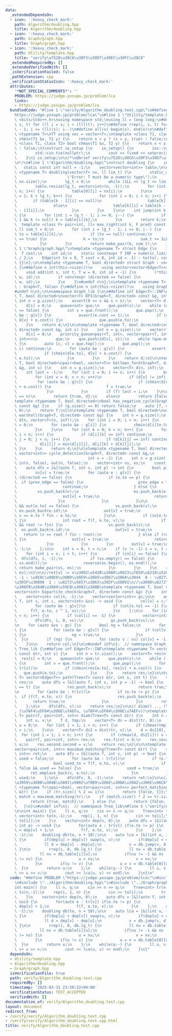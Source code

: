```yaml
---
data:
  _extendedDependsOn:
  - icon: ':heavy_check_mark:'
    path: Algorithm/doubling.hpp
    title: Algorithm/doubling.hpp
  - icon: ':heavy_check_mark:'
    path: Graph/graph.hpp
    title: Graph/graph.hpp
  - icon: ':heavy_check_mark:'
    path: Utility/template.hpp
    title: "verify\u7528\u30C6\u30F3\u30D7\u30EC\u30FC\u30C8"
  _extendedRequiredBy: []
  _extendedVerifiedWith: []
  _isVerificationFailed: false
  _pathExtension: cpp
  _verificationStatusIcon: ':heavy_check_mark:'
  attributes:
    '*NOT_SPECIAL_COMMENTS*': ''
    PROBLEM: https://judge.yosupo.jp/problem/lca
    links:
    - https://judge.yosupo.jp/problem/lca
  bundledCode: "#line 1 \"verify/Algorithm_doubling.test.cpp\"\n#define PROBLEM \"\
    https://judge.yosupo.jp/problem/lca\"\n#line 1 \"Utility/template.hpp\"\n#include\
    \ <bits/stdc++.h>\nusing namespace std;\nusing ll = long long;\n#define rep(i,\
    \ s, t) for (ll i = s; i < (ll)(t); i++)\n#define rrep(i, s, t) for (ll i = (ll)(t)\
    \ - 1; i >= (ll)(s); i--)\n#define all(x) begin(x), end(x)\n\n#define TT template\
    \ <typename T>\nTT using vec = vector<T>;\ntemplate <class T1, class T2> bool\
    \ chmin(T1 &x, T2 y) {\n    return x > y ? (x = y, true) : false;\n}\ntemplate\
    \ <class T1, class T2> bool chmax(T1 &x, T2 y) {\n    return x < y ? (x = y, true)\
    \ : false;\n}\nstruct io_setup {\n    io_setup() {\n        ios::sync_with_stdio(false);\n\
    \        std::cin.tie(nullptr);\n        cout << fixed << setprecision(15);\n\
    \    }\n} io_setup;\n\n/*\n@brief verify\u7528\u30C6\u30F3\u30D7\u30EC\u30FC\u30C8\
    \n*/\n#line 1 \"Algorithm/doubling.hpp\"\nstruct doubling {\n    int lg_t;\n \
    \   static const int null = -1;\n    vector<vector<int>> table;\n\n    template\
    \ <typename T> doubling(vector<T> nx, ll lim_t) {\n        static_assert(std::is_arithmetic<T>::value,\n\
    \                      \"Error: T must be a numeric type\");\n        int n =\
    \ nx.size();\n        lg_t = 0;\n        while (1LL << lg_t <= lim_t) lg_t++;\n\
    \        table.resize(lg_t, vector<int>(n, -1));\n        for (int i = 0; i <\
    \ n; i++) {\n            table[0][i] = nx[i];\n        }\n\n        for (int k\
    \ = 1; k < lg_t; k++) {\n            for (int i = 0; i < n; i++) {\n         \
    \       if (table[k - 1][i] == null)\n                    table[k][i] = null;\n\
    \                else\n                    table[k][i] = table[k - 1][table[k\
    \ - 1][i]];\n            }\n        }\n    }\n\n    int jump(int k, ll t) const\
    \ {\n        for (int i = lg_t - 1; i >= 0; i--) {\n            if ((t >> i) &\
    \ 1 && k != null) k = table[i][k];\n        }\n        return k;\n    }\n\n  \
    \  template <class F> pair<int, ll> max_right(int k, F pred) const {\n       \
    \ ll sum_t = 0;\n        for (int i = lg_t - 1; i >= 0; i--) {\n            int\
    \ to = table[i][k];\n            if (to == null) continue;\n            if (pred(to)\
    \ == true) {\n                k = to;\n                sum_t += 1LL << i;\n  \
    \          }\n        }\n        return make_pair(k, sum_t);\n    }\n};\n#line\
    \ 1 \"Graph/graph.hpp\"\ntemplate <typename T> struct Edge {\n    int to;\n  \
    \  T cost;\n    int id;\n    static constexpr T INF = numeric_limits<T>::max()\
    \ / 2;\n    Edge(int to = 0, T cost = 0, int id = -1) : to(to), cost(cost), id(id)\
    \ {}\n};\n\ntemplate <typename T, bool directed> struct Graph : vector<vector<Edge<T>>>\
    \ {\n#define n int(this->size())\n    using vector<vector<Edge<T>>>::vector;\n\
    \    void add(int s, int t, T w = 0, int id = -1) {\n        (*this)[s].emplace_back(t,\
    \ w, id);\n        if constexpr (directed == false) {\n            (*this)[t].emplace_back(s,\
    \ w, id);\n        }\n    }\n#undef n\n};\n\ntemplate <typename T> struct Tree\
    \ : Graph<T, false> {\n#define n int(this->size())\n    using Graph<T, false>::Graph;\n\
    #undef n\n};\n\nnamespace Graph_lib {\n\n#define inf Edge<T>::INF\ntemplate <typename\
    \ T, bool directed>\nvector<T> DFS(Graph<T, directed> const &g, int s) {\n   \
    \ int n = g.size();\n    assert(0 <= s && s < n);\n    vector<T> d(n, inf);\n\
    \    d[s] = 0;\n    queue<int> que;\n    que.push(s);\n    while (que.empty()\
    \ == false) {\n        int v = que.front();\n        que.pop();\n        for (auto\
    \ &e : g[v]) {\n            assert(e.cost == 1);\n            if (chmin(d[e.to],\
    \ d[v] + e.cost)) {\n                que.push(e.to);\n            }\n        }\n\
    \    }\n    return d;\n}\n\ntemplate <typename T, bool directed>\nvector<T> dijkstra(Graph<T,\
    \ directed> const &g, int s) {\n    int n = g.size();\n    vector<T> d(n, inf);\n\
    \    d[s] = 0;\n    priority_queue<pair<T, int>, vector<pair<T, int>>, greater<pair<T,\
    \ int>>>\n        que;\n    que.push({d[s], s});\n    while (que.empty() == false)\
    \ {\n        auto [c, v] = que.top();\n        que.pop();\n        if (d[v] <\
    \ c) continue;\n        for (auto &e : g[v]) {\n            assert(e.cost >= 0);\n\
    \            if (chmin(d[e.to], d[v] + e.cost)) {\n                que.push({d[e.to],\
    \ e.to});\n            }\n        }\n    }\n    return d;\n}\n\ntemplate <typename\
    \ T, bool directed>\npair<bool, vector<T>> bellman_ford(Graph<T, directed> const\
    \ &g, int s) {\n    int n = g.size();\n    vector<T> d(n, inf);\n    d[s] = 0;\n\
    \    int last = -1;\n    for (int i = 0; i <= n; i++) {\n        bool f = false;\n\
    \        for (int v = 0; v < n; v++)\n            if (d[v] != inf) {\n       \
    \         for (auto &e : g[v]) {\n                    if (chmin(d[e.to], d[v]\
    \ + e.cost)) {\n                        f = true;\n                    }\n   \
    \             }\n            }\n        if (f) last = i;\n    }\n\n    if (last\
    \ == n)\n        return {true, d};\n    else\n        return {false, d};\n}\n\n\
    template <typename T, bool directed>\nbool has_negative_cycle(Graph<T, directed>\
    \ const &g) {\n    if (g.size() == 0) return false;\n    auto [f, d] = bellman_ford(g,\
    \ 0);\n    return f;\n}\n\ntemplate <typename T, bool directed>\nvector<vector<T>>\
    \ warshall(Graph<T, directed> const &g) {\n    int n = g.size();\n    vector<vector<T>>\
    \ d(n, vector<T>(n, inf));\n    for (int i = 0; i < n; i++) {\n        d[i][i]\
    \ = 0;\n        for (auto &e : g[i]) {\n            chmin(d[i][e.to], e.cost);\n\
    \        }\n    }\n\n    for (int k = 0; k < n; k++) {\n        for (int i = 0;\
    \ i < n; i++) {\n            if (d[i][k] == inf) continue;\n            for (int\
    \ j = 0; j < n; j++) {\n                if (d[k][j] == inf) continue;\n      \
    \          d[i][j] = min(d[i][j], d[i][k] + d[k][j]);\n            }\n       \
    \ }\n    }\n    return d;\n}\n\ntemplate <typename T, bool directed>\npair<vector<int>,\
    \ vector<int>> cycle_detection(Graph<T, directed> const &g,\n                \
    \                               int v = -1) {\n    int n = g.size();\n    vector<bool>\
    \ in(n, false), out(n, false);\n    vector<int> vs, es;\n    const int fin = INT_MAX;\n\
    \    auto dfs = [&](auto f, int v, int p) -> int {\n        bool prev_edge = false;\n\
    \        in[v] = true;\n        for (auto e : g[v]) {\n            if constexpr\
    \ (directed == false) {\n                if (e.to == p) {\n                  \
    \  if (prev_edge == false) {\n                        prev_edge = true;\n    \
    \                    continue;\n                    } else {\n               \
    \         vs.push_back(v);\n                        es.push_back(e.id);\n    \
    \                    out[v] = true;\n                        return e.to;\n  \
    \                  }\n                }\n            }\n\n            if (in[e.to]\
    \ && out[e.to] == false) {\n                vs.push_back(v);\n               \
    \ es.push_back(e.id);\n                out[v] = true;\n                return\
    \ v == e.to ? fin : e.to;\n            }\n\n            if (in[e.to] == false)\
    \ {\n                int root = f(f, e.to, v);\n                if (root != -1\
    \ && root != fin) {\n                    vs.push_back(v);\n                  \
    \  es.push_back(e.id);\n                    out[v] = true;\n                 \
    \   return (v == root ? fin : root);\n                } else if (root == fin)\
    \ {\n                    out[v] = true;\n                    return fin;\n   \
    \             }\n            }\n        }\n        out[v] = true;\n        return\
    \ -1;\n    };\n\n    int s = 0, t = n;\n    if (v != -1) s = v, t = v + 1;\n\n\
    \    for (int i = s; i < t; i++) {\n        if (in[i] == false) {\n          \
    \  dfs(dfs, i, -1);\n            if (vs.empty() == false) {\n                reverse(vs.begin(),\
    \ vs.end());\n                reverse(es.begin(), es.end());\n               \
    \ return make_pair(vs, es);\n            }\n        }\n    }\n    return make_pair(vs,\
    \ es);\n}\n\n//ret[v] := v\u3092\u542B\u3080\u9023\u7D50\u6210\u5206\u304C\n//\
    \ -1 : \u4E8C\u90E8\u30B0\u30E9\u30D5\u3067\u306A\u3044  0 : \u8272\u5857\u3063\
    \u305F\u30890  1 : \u8272\u5857\u3063\u305F\u30891\n//\u3000\u8272\u5857\u308A\
    \u306F0\u304B\u3089\u59CB\u3081\u308B\ntemplate <typename T, bool directed>\n\
    vector<int> bipartite_check(Graph<T, directed> const &g) {\n    int n = g.size();\n\
    \    vector<int> col(n, -1);\n    vector<vector<int>> gs;\n\n    auto dfs = [&](auto\
    \ f, int v, int c, vector<int> &vs) -> void {\n        col[v] = c;\n        vs.push_back(v);\n\
    \        for (auto &e : g[v])\n            if (col[e.to] == -1) {\n          \
    \      f(f, e.to, c ^ 1, vs);\n            }\n    };\n\n    for (int i = 0; i\
    \ < n; i++) {\n        if (col[i] == -1) {\n            vector<int> vs;\n    \
    \        dfs(dfs, i, 0, vs);\n            gs.push_back(vs);\n        }\n    }\n\
    \n    for (auto &vs : gs) {\n        bool ng = false;\n        for (auto v : vs)\
    \ {\n            for (auto &e : g[v]) {\n                if (col[v] == col[e.to])\
    \ {\n                    ng = true;\n                }\n            }\n      \
    \  }\n        if (ng) {\n            for (auto v : vs) col[v] = -1;\n        }\n\
    \    }\n\n    return col;\n}\n\n#undef inf\n};  // namespace Graph_lib\n\nnamespace\
    \ Tree_lib {\n#define inf Edge<T>::INF\ntemplate <typename T> vector<T> dist(Tree<T>\
    \ const &tr, int s) {\n    int n = tr.size();\n    vector<T> res(n, inf);\n  \
    \  res[s] = 0;\n    queue<int> que;\n    que.push(s);\n    while (!que.empty())\
    \ {\n        int v = que.front();\n        que.pop();\n        for (auto &e :\
    \ tr[v])\n            if (chmin(res[e.to], res[v] + e.cost)) {\n             \
    \   que.push(e.to);\n            }\n    }\n    return res;\n}\n\ntemplate <typename\
    \ T> vector<Edge<T>> path(Tree<T> const &tr, int s, int t) {\n    vector<Edge<T>>\
    \ res;\n    auto dfs = [&](auto f, int v, int p = -1) -> bool {\n        if (v\
    \ == t) {\n            res.push_back(v);\n            return true;\n        }\n\
    \n        for (auto &e : tr[v])\n            if (e.to != p) {\n              \
    \  if (f(f, e.to, v)) {\n                    res.push_back(e);\n             \
    \       return true;\n                }\n            }\n        return false;\n\
    \    };\n\n    dfs(dfs, s);\n    return res;\n}\n\n// diam() ... (\u76F4\u5F84\
    , (\u76F4\u5F84\u306E\u7AEFu, \u76F4\u5F84\u306E\u7AEFv))\ntemplate <typename\
    \ T> pair<T, pair<int, int>> diam(Tree<T> const &tr) {\n    int n = tr.size();\n\
    \    int u, v;\n    T d, tmp;\n    vector<T> ds = dist(tr, 0);\n    tmp = ds[0],\
    \ u = 0;\n    for (int i = 1; i < n; i++) {\n        if (chmax(tmp, ds[i])) u\
    \ = i;\n    }\n\n    vector<T> ds2 = dist(tr, u);\n    d = ds2[0], v = 0;\n  \
    \  for (int i = 1; i < n; i++) {\n        if (chmax(d, ds2[i])) v = i;\n    }\n\
    \    pair<T, pair<int, int>> res;\n    res.first = d;\n    res.second.first =\
    \ u;\n    res.second.second = v;\n    return res;\n}\n\n\ntemplate <typename T>\n\
    vector<pair<int, int>> maximum_matching(Tree<T> const &tr) {\n    vector<pair<int,\
    \ int>> ret;\n    auto dfs = [&](auto f, int v, int p) -> bool {\n        bool\
    \ used = false;\n        for (auto &e : tr[v])\n            if (e.to != p) {\n\
    \                bool used_to = f(f, e.to, v);\n                if (used_to ==\
    \ false && used == false) {\n                    used = true;\n              \
    \      ret.emplace_back(v, e.to);\n                }\n            }\n        return\
    \ used;\n    };\n\n    dfs(dfs, 0, -1);\n\n    return ret;\n}\n\n//{\u5B58\u5728\
    \u3059\u308B\u304B\u3001\u9802\u70B9\u306E\u30DA\u30A2\u306E\u96C6\u5408}\ntemplate\
    \ <typename T>\npair<bool, vector<pair<int, int>>> perfect_matching(Tree<T> const\
    \ &tr) {\n    if (tr.size() % 2 == 1)\n        return {false, {}};\n\n    auto\
    \ match = maximum_matching(tr);\n    if (match.size() * 2 == tr.size()) {\n  \
    \      return {true, match};\n    } else {\n        return {false, match};\n \
    \   }\n}\n#undef inf\n};  // namespace Tree_lib\n#line 5 \"verify/Algorithm_doubling.test.cpp\"\
    \n\nint main() {\n    ll n, q;\n    cin >> n >> q;\n    Tree<int> tr(n);\n   \
    \ vector<int> to(n,-1);\n    rep(i, 1, n) {\n        cin >> to[i];\n        tr.add(i,\
    \ to[i]);\n    }\n    vector<int> dep(n, 0);\n    auto dfs = [&](auto f, int v,\
    \ int p) -> void {\n        for(auto e : tr[v]) if(e.to != p) {\n            dep[e.to]\
    \ = dep[v] + 1;\n            f(f, e.to, v);\n        }\n    };\n    dfs(dfs, 0,\
    \ -1);\n    doubling db(to, n + 10);\n\n    auto lca = [&](int u, int v) -> ll\
    \ {\n        if(dep[u] > dep[v]) swap(u, v);\n        if(dep[u] < dep[v]) {\n\
    \            ll d = dep[v] - dep[u];\n            v = db.jump(v, d);\n       \
    \ }\n\n        rrep(i, 0, db.lg_t) {\n            ll nu = db.table[i][v];\n  \
    \          ll nv = db.table[i][u];\n            if(nu != -1 && nv != -1 && nu\
    \ != nv) {\n                u = nu;\n                v = nv;\n            }\n\
    \        }\n        if(u != v) {\n            u = v = db.table[0][u];\n      \
    \  }\n        return u;\n    };\n    while(q--) {\n        ll u, v;\n        cin\
    \ >> u >> v;\n        cout << lca(u, v) << endl;\n    }\n}\n"
  code: "#define PROBLEM \"https://judge.yosupo.jp/problem/lca\"\n#include \"../Utility/template.hpp\"\
    \n#include \"../Algorithm/doubling.hpp\"\n#include \"../Graph/graph.hpp\"\n\n\
    int main() {\n    ll n, q;\n    cin >> n >> q;\n    Tree<int> tr(n);\n    vector<int>\
    \ to(n,-1);\n    rep(i, 1, n) {\n        cin >> to[i];\n        tr.add(i, to[i]);\n\
    \    }\n    vector<int> dep(n, 0);\n    auto dfs = [&](auto f, int v, int p) ->\
    \ void {\n        for(auto e : tr[v]) if(e.to != p) {\n            dep[e.to] =\
    \ dep[v] + 1;\n            f(f, e.to, v);\n        }\n    };\n    dfs(dfs, 0,\
    \ -1);\n    doubling db(to, n + 10);\n\n    auto lca = [&](int u, int v) -> ll\
    \ {\n        if(dep[u] > dep[v]) swap(u, v);\n        if(dep[u] < dep[v]) {\n\
    \            ll d = dep[v] - dep[u];\n            v = db.jump(v, d);\n       \
    \ }\n\n        rrep(i, 0, db.lg_t) {\n            ll nu = db.table[i][v];\n  \
    \          ll nv = db.table[i][u];\n            if(nu != -1 && nv != -1 && nu\
    \ != nv) {\n                u = nu;\n                v = nv;\n            }\n\
    \        }\n        if(u != v) {\n            u = v = db.table[0][u];\n      \
    \  }\n        return u;\n    };\n    while(q--) {\n        ll u, v;\n        cin\
    \ >> u >> v;\n        cout << lca(u, v) << endl;\n    }\n}"
  dependsOn:
  - Utility/template.hpp
  - Algorithm/doubling.hpp
  - Graph/graph.hpp
  isVerificationFile: true
  path: verify/Algorithm_doubling.test.cpp
  requiredBy: []
  timestamp: '2025-03-31 23:50:22+09:00'
  verificationStatus: TEST_ACCEPTED
  verifiedWith: []
documentation_of: verify/Algorithm_doubling.test.cpp
layout: document
redirect_from:
- /verify/verify/Algorithm_doubling.test.cpp
- /verify/verify/Algorithm_doubling.test.cpp.html
title: verify/Algorithm_doubling.test.cpp
---
```


